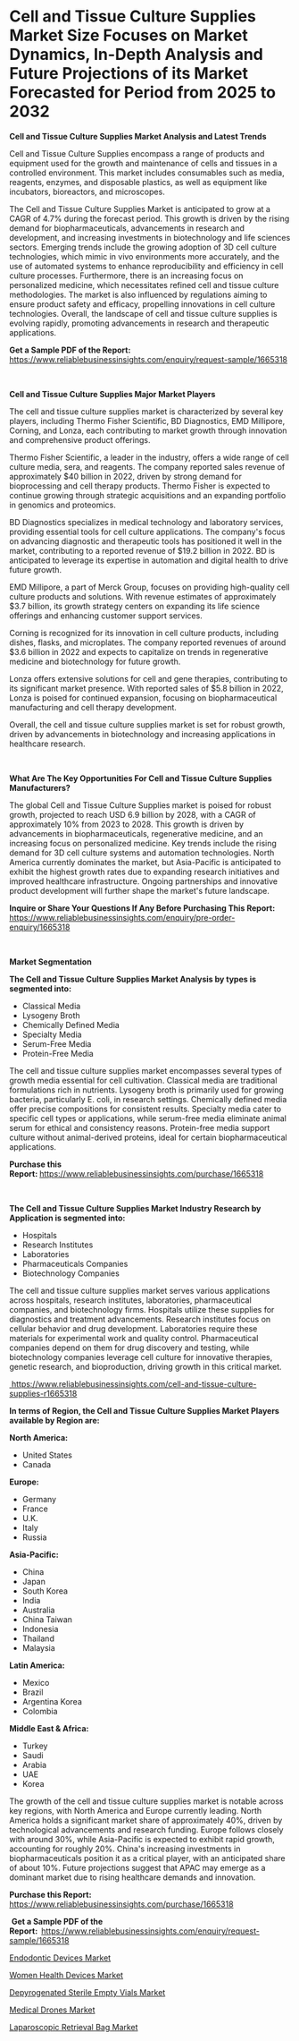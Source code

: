 <p><h1>Cell and Tissue Culture Supplies Market Size Focuses on Market Dynamics, In-Depth Analysis and Future Projections of its Market Forecasted for Period from 2025 to 2032</h1></p><p><strong>Cell and Tissue Culture Supplies Market Analysis and Latest Trends</strong></p>
<p><p>Cell and Tissue Culture Supplies encompass a range of products and equipment used for the growth and maintenance of cells and tissues in a controlled environment. This market includes consumables such as media, reagents, enzymes, and disposable plastics, as well as equipment like incubators, bioreactors, and microscopes. </p><p>The Cell and Tissue Culture Supplies Market is anticipated to grow at a CAGR of 4.7% during the forecast period. This growth is driven by the rising demand for biopharmaceuticals, advancements in research and development, and increasing investments in biotechnology and life sciences sectors. Emerging trends include the growing adoption of 3D cell culture technologies, which mimic in vivo environments more accurately, and the use of automated systems to enhance reproducibility and efficiency in cell culture processes. Furthermore, there is an increasing focus on personalized medicine, which necessitates refined cell and tissue culture methodologies. The market is also influenced by regulations aiming to ensure product safety and efficacy, propelling innovations in cell culture technologies. Overall, the landscape of cell and tissue culture supplies is evolving rapidly, promoting advancements in research and therapeutic applications.</p></p>
<p><strong>Get a Sample PDF of the Report:&nbsp;</strong> <a href="https://www.reliablebusinessinsights.com/enquiry/request-sample/1665318?utm_campaign=2268&utm_medium=2&utm_source=Github&utm_content=ia&utm_term=03032025&utm_id=cell-and-tissue-culture-supplies">https://www.reliablebusinessinsights.com/enquiry/request-sample/1665318</a></p>
<p>&nbsp;</p>
<p><strong>Cell and Tissue Culture Supplies Major Market Players</strong></p>
<p><p>The cell and tissue culture supplies market is characterized by several key players, including Thermo Fisher Scientific, BD Diagnostics, EMD Millipore, Corning, and Lonza, each contributing to market growth through innovation and comprehensive product offerings.</p><p>Thermo Fisher Scientific, a leader in the industry, offers a wide range of cell culture media, sera, and reagents. The company reported sales revenue of approximately $40 billion in 2022, driven by strong demand for bioprocessing and cell therapy products. Thermo Fisher is expected to continue growing through strategic acquisitions and an expanding portfolio in genomics and proteomics.</p><p>BD Diagnostics specializes in medical technology and laboratory services, providing essential tools for cell culture applications. The company's focus on advancing diagnostic and therapeutic tools has positioned it well in the market, contributing to a reported revenue of $19.2 billion in 2022. BD is anticipated to leverage its expertise in automation and digital health to drive future growth.</p><p>EMD Millipore, a part of Merck Group, focuses on providing high-quality cell culture products and solutions. With revenue estimates of approximately $3.7 billion, its growth strategy centers on expanding its life science offerings and enhancing customer support services.</p><p>Corning is recognized for its innovation in cell culture products, including dishes, flasks, and microplates. The company reported revenues of around $3.6 billion in 2022 and expects to capitalize on trends in regenerative medicine and biotechnology for future growth.</p><p>Lonza offers extensive solutions for cell and gene therapies, contributing to its significant market presence. With reported sales of $5.8 billion in 2022, Lonza is poised for continued expansion, focusing on biopharmaceutical manufacturing and cell therapy development.</p><p>Overall, the cell and tissue culture supplies market is set for robust growth, driven by advancements in biotechnology and increasing applications in healthcare research.</p></p>
<p>&nbsp;</p>
<p><strong>What Are The Key Opportunities For Cell and Tissue Culture Supplies Manufacturers?</strong></p>
<p><p>The global Cell and Tissue Culture Supplies market is poised for robust growth, projected to reach USD 6.9 billion by 2028, with a CAGR of approximately 10% from 2023 to 2028. This growth is driven by advancements in biopharmaceuticals, regenerative medicine, and an increasing focus on personalized medicine. Key trends include the rising demand for 3D cell culture systems and automation technologies. North America currently dominates the market, but Asia-Pacific is anticipated to exhibit the highest growth rates due to expanding research initiatives and improved healthcare infrastructure. Ongoing partnerships and innovative product development will further shape the market's future landscape.</p></p>
<p><strong>Inquire or Share Your Questions If Any Before Purchasing This Report:</strong> <a href="https://www.reliablebusinessinsights.com/enquiry/pre-order-enquiry/1665318?utm_campaign=2268&utm_medium=2&utm_source=Github&utm_content=ia&utm_term=03032025&utm_id=cell-and-tissue-culture-supplies">https://www.reliablebusinessinsights.com/enquiry/pre-order-enquiry/1665318</a></p>
<p>&nbsp;</p>
<p><strong>Market Segmentation</strong></p>
<p><strong>The Cell and Tissue Culture Supplies Market Analysis by types is segmented into:</strong></p>
<p><ul><li>Classical Media</li><li>Lysogeny Broth</li><li>Chemically Defined Media</li><li>Specialty Media</li><li>Serum-Free Media</li><li>Protein-Free Media</li></ul></p>
<p><p>The cell and tissue culture supplies market encompasses several types of growth media essential for cell cultivation. Classical media are traditional formulations rich in nutrients. Lysogeny broth is primarily used for growing bacteria, particularly E. coli, in research settings. Chemically defined media offer precise compositions for consistent results. Specialty media cater to specific cell types or applications, while serum-free media eliminate animal serum for ethical and consistency reasons. Protein-free media support culture without animal-derived proteins, ideal for certain biopharmaceutical applications.</p></p>
<p><strong>Purchase this Report:&nbsp;</strong><a href="https://www.reliablebusinessinsights.com/purchase/1665318?utm_campaign=2268&utm_medium=2&utm_source=Github&utm_content=ia&utm_term=03032025&utm_id=cell-and-tissue-culture-supplies">https://www.reliablebusinessinsights.com/purchase/1665318</a></p>
<p>&nbsp;</p>
<p><strong>The Cell and Tissue Culture Supplies Market Industry Research by Application is segmented into:</strong></p>
<p><ul><li>Hospitals</li><li>Research Institutes</li><li>Laboratories</li><li>Pharmaceuticals Companies</li><li>Biotechnology Companies</li></ul></p>
<p><p>The cell and tissue culture supplies market serves various applications across hospitals, research institutes, laboratories, pharmaceutical companies, and biotechnology firms. Hospitals utilize these supplies for diagnostics and treatment advancements. Research institutes focus on cellular behavior and drug development. Laboratories require these materials for experimental work and quality control. Pharmaceutical companies depend on them for drug discovery and testing, while biotechnology companies leverage cell culture for innovative therapies, genetic research, and bioproduction, driving growth in this critical market.</p></p>
<p><a href="https://www.reliablebusinessinsights.com/cell-and-tissue-culture-supplies-r1665318?utm_campaign=2268&utm_medium=2&utm_source=Github&utm_content=ia&utm_term=03032025&utm_id=cell-and-tissue-culture-supplies">&nbsp;https://www.reliablebusinessinsights.com/cell-and-tissue-culture-supplies-r1665318</a></p>
<p><strong>In terms of Region, the Cell and Tissue Culture Supplies Market Players available by Region are:</strong></p>
<p>
    <p> <strong> North America: </strong>
        <ul>
            <li>United States</li>
            <li>Canada</li>
        </ul>
        </p> 
    <p> <strong> Europe: </strong>
        <ul>
            <li>Germany</li>
            <li>France</li>
            <li>U.K.</li>
            <li>Italy</li>
            <li>Russia</li>
        </ul>
        </p> 
    <p> <strong> Asia-Pacific: </strong>
        <ul>
            <li>China</li>
            <li>Japan</li>
            <li>South Korea</li>
            <li>India</li>
            <li>Australia</li>
            <li>China Taiwan</li>
            <li>Indonesia</li>
            <li>Thailand</li>
            <li>Malaysia</li>
        </ul>
        </p> 
    <p> <strong> Latin America: </strong>
        <ul>
            <li>Mexico</li>
            <li>Brazil</li>
            <li>Argentina Korea</li>
            <li>Colombia</li>
        </ul>
        </p> 
    <p> <strong> Middle East & Africa: </strong>
        <ul>
            <li>Turkey</li>
            <li>Saudi</li>
            <li>Arabia</li>
            <li>UAE</li>
            <li>Korea</li>
        </ul>
    </p>
    </p>
<p><p>The growth of the cell and tissue culture supplies market is notable across key regions, with North America and Europe currently leading. North America holds a significant market share of approximately 40%, driven by technological advancements and research funding. Europe follows closely with around 30%, while Asia-Pacific is expected to exhibit rapid growth, accounting for roughly 20%. China's increasing investments in biopharmaceuticals position it as a critical player, with an anticipated share of about 10%. Future projections suggest that APAC may emerge as a dominant market due to rising healthcare demands and innovation.</p></p>
<p><strong>Purchase this Report: </strong><a href="https://www.reliablebusinessinsights.com/purchase/1665318?utm_campaign=2268&utm_medium=2&utm_source=Github&utm_content=ia&utm_term=03032025&utm_id=cell-and-tissue-culture-supplies">https://www.reliablebusinessinsights.com/purchase/1665318</a></p>
<p>&nbsp;<strong>Get a Sample PDF of the Report:&nbsp;&nbsp;</strong><a href="https://www.reliablebusinessinsights.com/enquiry/request-sample/1665318?utm_campaign=2268&utm_medium=2&utm_source=Github&utm_content=ia&utm_term=03032025&utm_id=cell-and-tissue-culture-supplies">https://www.reliablebusinessinsights.com/enquiry/request-sample/1665318</a></p>
<p><strong></strong></p>
<p><p><a href="https://github.com/haajipauget/Market-Research-Report-List-1/blob/main/endodontic-devices-market.md?utm_campaign=2268&utm_medium=2&utm_source=Github&utm_content=ia&utm_term=03032025&utm_id=cell-and-tissue-culture-supplies">Endodontic Devices Market</a></p><p><a href="https://github.com/zappasuccofz/Market-Research-Report-List-1/blob/main/women-health-devices-market.md?utm_campaign=2268&utm_medium=2&utm_source=Github&utm_content=ia&utm_term=03032025&utm_id=cell-and-tissue-culture-supplies">Women Health Devices Market</a></p><p><a href="https://github.com/feyzacurllj9/Market-Research-Report-List-1/blob/main/depyrogenated-sterile-empty-vials-market.md?utm_campaign=2268&utm_medium=2&utm_source=Github&utm_content=ia&utm_term=03032025&utm_id=cell-and-tissue-culture-supplies">Depyrogenated Sterile Empty Vials Market</a></p><p><a href="https://github.com/tauchzuazoli/Market-Research-Report-List-1/blob/main/medical-drones-market.md?utm_campaign=2268&utm_medium=2&utm_source=Github&utm_content=ia&utm_term=03032025&utm_id=cell-and-tissue-culture-supplies">Medical Drones Market</a></p><p><a href="https://github.com/lamlebienz7j/Market-Research-Report-List-1/blob/main/laparoscopic-retrieval-bag-market.md?utm_campaign=2268&utm_medium=2&utm_source=Github&utm_content=ia&utm_term=03032025&utm_id=cell-and-tissue-culture-supplies">Laparoscopic Retrieval Bag Market</a></p></p>